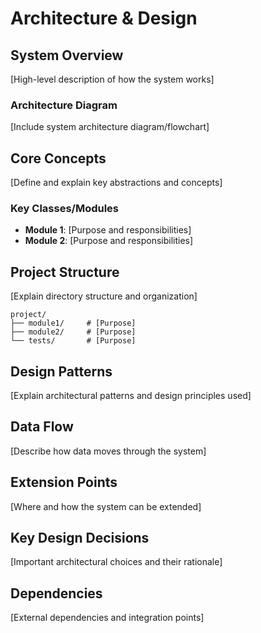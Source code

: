 # Architecture & Design


## System Overview
[High-level description of how the system works]

### Architecture Diagram
[Include system architecture diagram/flowchart]

## Core Concepts
[Define and explain key abstractions and concepts]

### Key Classes/Modules
- **Module 1**: [Purpose and responsibilities]
- **Module 2**: [Purpose and responsibilities]

## Project Structure
[Explain directory structure and organization]

```
project/
├── module1/     # [Purpose]
├── module2/     # [Purpose]
└── tests/       # [Purpose]
```

## Design Patterns
[Explain architectural patterns and design principles used]

## Data Flow
[Describe how data moves through the system]

## Extension Points
[Where and how the system can be extended]

## Key Design Decisions
[Important architectural choices and their rationale]

## Dependencies
[External dependencies and integration points] 